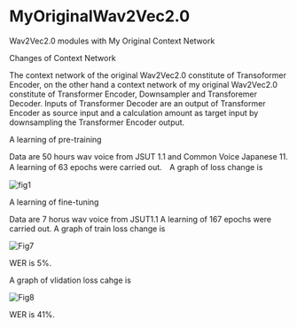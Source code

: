 # MyOriginalWav2Vec2.0
Wav2Vec2.0 modules with My Original Context Network

Changes of Context Network

The context network of the original Wav2Vec2.0 constitute of Transoformer Encoder, on the other hand a context network of my original Wav2Vec2.0 constitute of Transformer Encoder, Downsampler and Transforemer Decoder. Inputs of Transformer Decoder are an output of Transformer Encoder as source input and a calculation amount as target input by downsampling the Transformer Encoder output.

A learning of pre-training

Data are 50 hours wav voice from JSUT 1.1 and Common Voice Japanese 11. A learning of 63 epochs were carried out.　A graph of loss change is 

![fig1](https://github.com/toshiouchi/MyOriginalWav2Vec2.0/assets/121741811/87ff5860-d6d4-4676-b361-b46117f6f84c)

A learning of fine-tuning

Data are 7 horus wav voice from JSUT1.1 A learning of 167 epochs were carried out. A graph of train loss change is

![Fig7](https://github.com/toshiouchi/MyOriginalWav2Vec2.0/assets/121741811/a35baad5-b154-4b5e-aa4a-0f98a377691a)

WER is 5%.

A graph of vlidation loss cahge is

![Fig8](https://github.com/toshiouchi/MyOriginalWav2Vec2.0/assets/121741811/f3dd7ddc-d283-4ca0-a7a8-bc3516573c1f)

WER is 41%.
